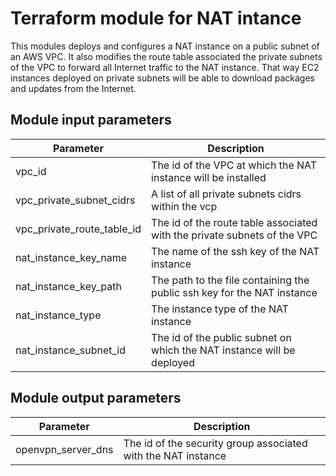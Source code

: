 # Terraform module for NAT intance

This modules deploys and configures a NAT instance on a public subnet of an AWS VPC. It also modifies the route table associated the private subnets of the VPC to forward all Internet traffic to the NAT instance. That way EC2 instances deployed on private subnets will be able to download packages and updates from the Internet.

## Module input parameters

| Parameter                  | Description                                                              |
| -------------------------- | ------------------------------------------------------------------------ |
| vpc_id                     | The id of the VPC at which the NAT instance will be installed            |
| vpc_private_subnet_cidrs   | A list of all private subnets cidrs within the vcp                       |
| vpc_private_route_table_id | The id of the route table associated with the private subnets of the VPC |
| nat_instance_key_name      | The name of the ssh key of the NAT instance                              |
| nat_instance_key_path      | The path to the file containing the public ssh key for the NAT instance  |
| nat_instance_type          | The instance type of the NAT instance                                    |
| nat_instance_subnet_id     | The id of the public subnet on which the NAT instance will be deployed   |

## Module output parameters

| Parameter              | Description                                                   |
| ---------------------- | ------------------------------------------------------------- |
| openvpn_server_dns     | The id of the security group associated with the NAT instance |